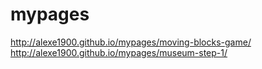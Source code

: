 # mypages <br>
http://alexe1900.github.io/mypages/moving-blocks-game/
http://alexe1900.github.io/mypages/museum-step-1/
